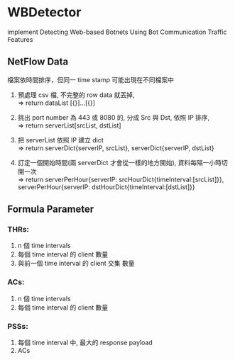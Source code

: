 # WBDetector
implement Detecting Web-based Botnets Using Bot Communication Traffic Features

## NetFlow Data
檔案依時間排序，但同一 time stamp 可能出現在不同檔案中
1. 預處理 csv 檔, 不完整的 row data 就丟掉,  
=> return dataList [{}]...[{}]

2. 挑出 port number 為 443 或 8080 的, 分成 Src 與 Dst, 依照 IP 排序,  
=> return serverList[srcList, dstList]

3. 把 serverList 依照 IP 建立 dict  
=> return serverDict{serverIP, srcList}, serverDict{serverIP, dstList}

4. 訂定一個開始時間(兩 serverDict 才會從一樣的地方開始), 資料每隔一小時切開一次  
=> return serverPerHour{serverIP: srcHourDict{timeInterval:[srcList]}}, serverPerHour{serverIP: dstHourDict{timeInterval:[dstList]}}

## Formula Parameter
### THRs: 
1. n 個 time intervals
2. 每個 time interval 的 client 數量
3. 與前一個 time interval 的 client 交集 數量

### ACs:
1. n 個 time intervals
2. 每個 time interval 的 client 數量

### PSSs:
1. 每個 time interval 中, 最大的 response payload
2. ACs
